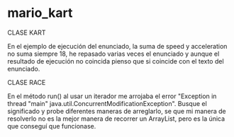 # mario_kart

CLASE KART

En el ejemplo de ejecución del enunciado, la suma de speed y acceleration no suma siempre 18, he repasado varias veces el enunciado y aunque el resultado de ejecución no 
coincida pienso que si coincide con el texto del enunciado.

CLASE RACE

En el método run() al usar un iterador me arrojaba el error "Exception in thread "main" java.util.ConcurrentModificationException". 
Busque el significado y probe diferentes maneras de arreglarlo, se que mi manera de resolverlo no es la mejor manera de recorrer un ArrayList,
pero es la única que conseguí que funcionase.


